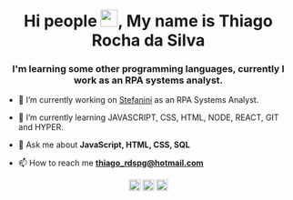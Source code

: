 <h1 align="center">Hi people <img src="https://greenpng.com/wp-content/uploads/2021/03/publicdomainq-0053751uinyaw-190x300.png" width="30px">, My name is Thiago Rocha da Silva</h1>
<h3 align="center">I'm learning some other programming languages, currently I work as an RPA systems analyst.</h3>

- 🔭 I’m currently working on [Stefanini](https://stefanini.com/pt-br) as an RPA Systems Analyst.

- 🌱 I’m currently learning JAVASCRIPT, CSS, HTML, NODE, REACT, GIT and HYPER.

- 💬 Ask me about **JavaScript, HTML, CSS, SQL**

- 📫 How to reach me **thiago_rdspg@hotmail.com**

<p align="center">
<a href="https://www.linkedin.com/in/thiago-rocha-da-silva-03bb7627/" target="blank"><img align="center" src="https://cdn-icons-png.flaticon.com/512/174/174857.png" alt="thiagorochadasilva" height="20" width="20" /></a>
<a href="https://www.facebook.com/thiago.rdspg" target="blank"><img align="center" src="https://upload.wikimedia.org/wikipedia/commons/thumb/c/cd/Facebook_logo_%28square%29.png/800px-Facebook_logo_%28square%29.png" alt="thiagorochadasilva" height="20" width="20" /></a>
<a href="https://www.instagram.com/thiago.rdspg/" target="blank"><img align="center" src="https://upload.wikimedia.org/wikipedia/commons/thumb/a/a5/Instagram_icon.png/2048px-Instagram_icon.png" alt="thiagorochadasilva" height="20" width="20" /></a>
</p>

